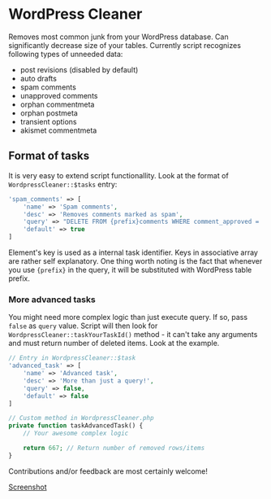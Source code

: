 WordPress Cleaner
=================

Removes most common junk from your WordPress database. Can significantly decrease
size of your tables. Currently script recognizes following types of unneeded data:

* post revisions (disabled by default)
* auto drafts
* spam comments
* unapproved comments
* orphan commentmeta
* orphan postmeta
* transient options
* akismet commentmeta

Format of tasks
---------------

It is very easy to extend script functionallity. Look at the format of `WordpressCleaner::$tasks`
entry:

```php
'spam_comments' => [
    'name' => 'Spam comments',
    'desc' => 'Removes comments marked as spam',
    'query' => "DELETE FROM {prefix}comments WHERE comment_approved = 'spam'",
    'default' => true
]
```

Element's key is used as a internal task identifier. Keys in associative array are rather
self explanatory. One thing worth noting is the fact that whenever you use `{prefix}` in the
query, it will be substituted with WordPress table prefix.

### More advanced tasks
You might need more complex logic than just execute query. If so, pass `false` as `query`
value. Script will then look for `WordpressCleaner::taskYourTaskId()` method - it can't
take any arguments and must return number of deleted items. Look at the example.

```php
// Entry in WordpressCleaner::$task
'advanced_task' => [
    'name' => 'Advanced task',
    'desc' => 'More than just a query!',
    'query' => false,
    'default' => false
]

// Custom method in WordpressCleaner.php
private function taskAdvancedTask() {
    // Your awesome complex logic

    return 667; // Return number of removed rows/items
}
```

Contributions and/or feedback are most certainly welcome!

[Screenshot](http://i.imgur.com/pedTiyI.png)
